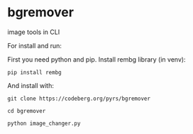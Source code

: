 # bgremover

image tools in CLI

For install and run:

First you need python  and pip. Install rembg library (in venv):

```
pip install rembg
```

And install with:

```
git clone https://codeberg.org/pyrs/bgremover

cd bgremover

python image_changer.py
```